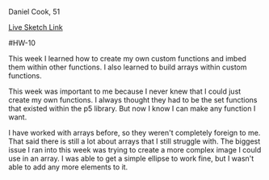 Daniel Cook, 51

[Live Sketch Link](https://danandcook.github.io/120-work/hw-10/)

#HW-10

This week I learned how to create my own custom functions and imbed them within other functions. I also learned to build arrays within custom functions.

This week was important to me because I never knew that I could just create my own functions. I always thought they had to be the set functions that existed within the p5 library. But now I know I can make any function I want.

I have worked with arrays before, so they weren't completely foreign to me.  That said there is still a lot about arrays that I still struggle with. The biggest issue I ran into this week was trying to create a more complex image I could use in an array. I was able to get a simple ellipse to work fine, but I wasn't able to add any more elements to it.
